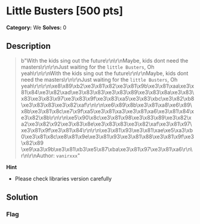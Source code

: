 # Little Busters [500 pts]

**Category:** We
**Solves:** 0

## Description
>b"With the kids sing out the future\r\n\r\nMaybe, kids dont need the masters\r\n\r\nJust waiting for the `little Busters`, Oh yeah\r\n\r\nWith the kids sing out the future\r\n\r\nMaybe, kids dont need the masters\r\n\r\nJust waiting for the `little Busters`, Oh yeah\r\n\r\n\xe8\x89\xb2\xe3\x81\x82\xe3\x81\x9b\xe3\x81\xaa\xe3\x81\x84\xe3\x82\xad\xe3\x83\x83\xe3\x83\x89\xe3\x83\x8a\xe3\x83\x83\xe3\x83\x97\xe3\x83\x9f\xe3\x83\xa5\xe3\x83\xbc\xe3\x82\xb8\xe3\x83\x83\xe3\x82\xaf\r\n\r\n\xe6\x89\x8b\xe3\x81\xa8\xe6\x89\x8b\xe3\x81\x8c\xe7\x9f\xa5\xe3\x81\xa3\xe3\x81\xa6\xe3\x81\x84\xe3\x82\x8b\r\n\r\n\xe5\x90\x8c\xe3\x81\x98\xe3\x83\x89\xe3\x82\xa2\xe3\x82\x92\xe3\x83\x8e\xe3\x83\x83\xe3\x82\xaf\xe3\x81\x97\xe3\x81\x9f\xe3\x81\x84\r\n\r\n\xe3\x81\x93\xe3\x81\xae\xe5\xa3\xb0\xe3\x81\x8c\xe8\x81\x9e\xe3\x81\x93\xe3\x81\x88\xe3\x81\x9f\xe3\x82\x89 \xe9\xa3\x9b\xe3\x81\xb3\xe5\x87\xba\xe3\x81\x97\xe3\x81\xa6\r\n\r\n\r\nAuthor: `vanirxxx`"

**Hint**
* Please check libraries version carefully

## Solution

### Flag

